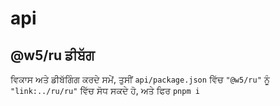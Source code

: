 # api

## @w5/ru ਡੀਬੱਗ

ਵਿਕਾਸ ਅਤੇ ਡੀਬੱਗਿੰਗ ਕਰਦੇ ਸਮੇਂ, ਤੁਸੀਂ `api/package.json` ਵਿੱਚ `"@w5/ru"` ਨੂੰ `"link:../ru/ru"` ਵਿੱਚ ਸੋਧ ਸਕਦੇ ਹੋ, ਅਤੇ ਫਿਰ `pnpm i`
